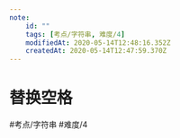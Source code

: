 ```yaml
---
note:
    id: ""
    tags: [考点/字符串, 难度/4]
    modifiedAt: 2020-05-14T12:48:16.352Z
    createdAt: 2020-05-14T12:47:59.370Z
---
```

# 替换空格
#考点/字符串 #难度/4 